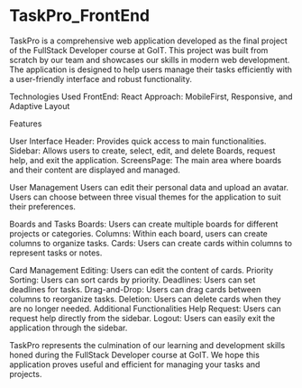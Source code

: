 # TaskPro_FrontEnd

TaskPro is a comprehensive web application developed as the final project of the FullStack Developer course at GoIT. This project was built from scratch by our team and showcases our skills in modern web development. The application is designed to help users manage their tasks efficiently with a user-friendly interface and robust functionality.

Technologies Used
FrontEnd: React
Approach: MobileFirst, Responsive, and Adaptive Layout

Features

User Interface
Header: Provides quick access to main functionalities.
Sidebar: Allows users to create, select, edit, and delete Boards, request help, and exit the application.
ScreensPage: The main area where boards and their content are displayed and managed.

User Management
Users can edit their personal data and upload an avatar.
Users can choose between three visual themes for the application to suit their preferences.

Boards and Tasks
Boards: Users can create multiple boards for different projects or categories.
Columns: Within each board, users can create columns to organize tasks.
Cards: Users can create cards within columns to represent tasks or notes.

Card Management
Editing: Users can edit the content of cards.
Priority Sorting: Users can sort cards by priority.
Deadlines: Users can set deadlines for tasks.
Drag-and-Drop: Users can drag cards between columns to reorganize tasks.
Deletion: Users can delete cards when they are no longer needed.
Additional Functionalities
Help Request: Users can request help directly from the sidebar.
Logout: Users can easily exit the application through the sidebar.

TaskPro represents the culmination of our learning and development skills honed during the FullStack Developer course at GoIT. We hope this application proves useful and efficient for managing your tasks and projects.
